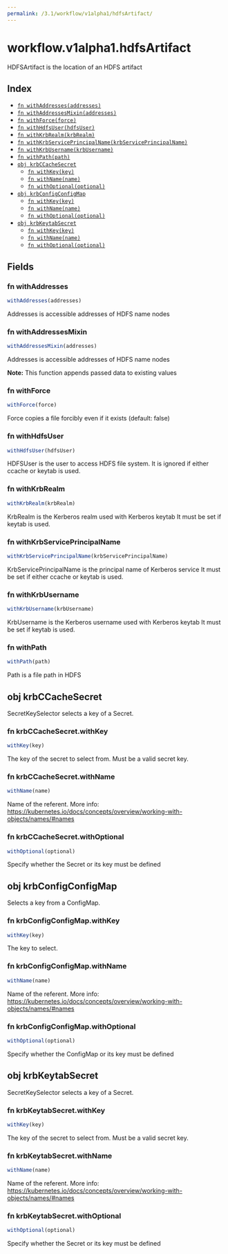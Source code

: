 ```yaml
---
permalink: /3.1/workflow/v1alpha1/hdfsArtifact/
---
```


# workflow.v1alpha1.hdfsArtifact

HDFSArtifact is the location of an HDFS artifact

## Index

* [`fn withAddresses(addresses)`](#fn-withaddresses)
* [`fn withAddressesMixin(addresses)`](#fn-withaddressesmixin)
* [`fn withForce(force)`](#fn-withforce)
* [`fn withHdfsUser(hdfsUser)`](#fn-withhdfsuser)
* [`fn withKrbRealm(krbRealm)`](#fn-withkrbrealm)
* [`fn withKrbServicePrincipalName(krbServicePrincipalName)`](#fn-withkrbserviceprincipalname)
* [`fn withKrbUsername(krbUsername)`](#fn-withkrbusername)
* [`fn withPath(path)`](#fn-withpath)
* [`obj krbCCacheSecret`](#obj-krbccachesecret)
  * [`fn withKey(key)`](#fn-krbccachesecretwithkey)
  * [`fn withName(name)`](#fn-krbccachesecretwithname)
  * [`fn withOptional(optional)`](#fn-krbccachesecretwithoptional)
* [`obj krbConfigConfigMap`](#obj-krbconfigconfigmap)
  * [`fn withKey(key)`](#fn-krbconfigconfigmapwithkey)
  * [`fn withName(name)`](#fn-krbconfigconfigmapwithname)
  * [`fn withOptional(optional)`](#fn-krbconfigconfigmapwithoptional)
* [`obj krbKeytabSecret`](#obj-krbkeytabsecret)
  * [`fn withKey(key)`](#fn-krbkeytabsecretwithkey)
  * [`fn withName(name)`](#fn-krbkeytabsecretwithname)
  * [`fn withOptional(optional)`](#fn-krbkeytabsecretwithoptional)

## Fields

### fn withAddresses

```ts
withAddresses(addresses)
```

Addresses is accessible addresses of HDFS name nodes

### fn withAddressesMixin

```ts
withAddressesMixin(addresses)
```

Addresses is accessible addresses of HDFS name nodes

**Note:** This function appends passed data to existing values

### fn withForce

```ts
withForce(force)
```

Force copies a file forcibly even if it exists (default: false)

### fn withHdfsUser

```ts
withHdfsUser(hdfsUser)
```

HDFSUser is the user to access HDFS file system. It is ignored if either ccache or keytab is used.

### fn withKrbRealm

```ts
withKrbRealm(krbRealm)
```

KrbRealm is the Kerberos realm used with Kerberos keytab It must be set if keytab is used.

### fn withKrbServicePrincipalName

```ts
withKrbServicePrincipalName(krbServicePrincipalName)
```

KrbServicePrincipalName is the principal name of Kerberos service It must be set if either ccache or keytab is used.

### fn withKrbUsername

```ts
withKrbUsername(krbUsername)
```

KrbUsername is the Kerberos username used with Kerberos keytab It must be set if keytab is used.

### fn withPath

```ts
withPath(path)
```

Path is a file path in HDFS

## obj krbCCacheSecret

SecretKeySelector selects a key of a Secret.

### fn krbCCacheSecret.withKey

```ts
withKey(key)
```

The key of the secret to select from.  Must be a valid secret key.

### fn krbCCacheSecret.withName

```ts
withName(name)
```

Name of the referent. More info: https://kubernetes.io/docs/concepts/overview/working-with-objects/names/#names

### fn krbCCacheSecret.withOptional

```ts
withOptional(optional)
```

Specify whether the Secret or its key must be defined

## obj krbConfigConfigMap

Selects a key from a ConfigMap.

### fn krbConfigConfigMap.withKey

```ts
withKey(key)
```

The key to select.

### fn krbConfigConfigMap.withName

```ts
withName(name)
```

Name of the referent. More info: https://kubernetes.io/docs/concepts/overview/working-with-objects/names/#names

### fn krbConfigConfigMap.withOptional

```ts
withOptional(optional)
```

Specify whether the ConfigMap or its key must be defined

## obj krbKeytabSecret

SecretKeySelector selects a key of a Secret.

### fn krbKeytabSecret.withKey

```ts
withKey(key)
```

The key of the secret to select from.  Must be a valid secret key.

### fn krbKeytabSecret.withName

```ts
withName(name)
```

Name of the referent. More info: https://kubernetes.io/docs/concepts/overview/working-with-objects/names/#names

### fn krbKeytabSecret.withOptional

```ts
withOptional(optional)
```

Specify whether the Secret or its key must be defined